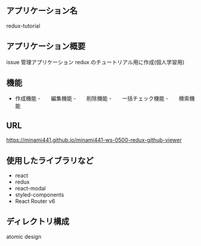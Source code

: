 ## アプリケーション名

redux-tutorial

## アプリケーション概要

issue 管理アプリケーション
redux のチュートリアル用に作成(個人学習用)

## 機能

- 作成機能
-　　編集機能
-　　削除機能
-　　一括チェック機能
-　　検索機能
## URL

https://minami441.github.io/minami441-ws-0500-redux-github-viewer

## 使用したライブラリなど

- react
- redux
- react-modal
- styled-components
- React Router v6

## ディレクトリ構成

atomic design
